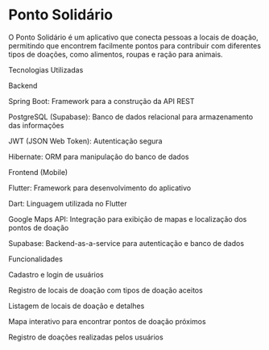 # Ponto Solidário

O Ponto Solidário é um aplicativo que conecta pessoas a locais de doação, permitindo que encontrem facilmente pontos para contribuir com diferentes tipos de doações, como alimentos, roupas e ração para animais.

Tecnologias Utilizadas

Backend

Spring Boot: Framework para a construção da API REST

PostgreSQL (Supabase): Banco de dados relacional para armazenamento das informações

JWT (JSON Web Token): Autenticação segura

Hibernate: ORM para manipulação do banco de dados

Frontend (Mobile)

Flutter: Framework para desenvolvimento do aplicativo

Dart: Linguagem utilizada no Flutter

Google Maps API: Integração para exibição de mapas e localização dos pontos de doação

Supabase: Backend-as-a-service para autenticação e banco de dados

Funcionalidades

Cadastro e login de usuários

Registro de locais de doação com tipos de doação aceitos

Listagem de locais de doação e detalhes

Mapa interativo para encontrar pontos de doação próximos

Registro de doações realizadas pelos usuários

